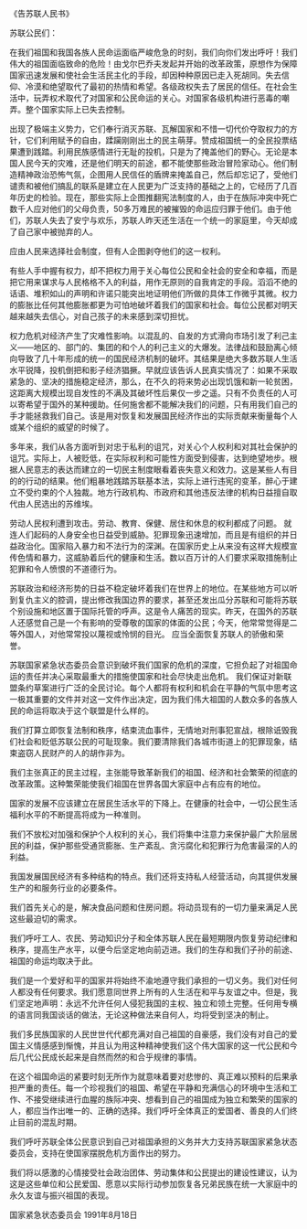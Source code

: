 《告苏联人民书》


苏联公民们： 

在我们祖国和我国各族人民命运面临严峻危急的时刻，我们向你们发出呼吁！我们伟大的祖国面临致命的危险！由戈尔巴乔夫发起并开始的改革政策，原想作为保障国家迅速发展和使社会生活民主化的手段，却因种种原因已走入死胡同。失去信仰、冷漠和绝望取代了最初的热情和希望。各级政权失去了居民的信任。在社会生活中，玩弄权术取代了对国家和公民命运的关心。对国家各级机构进行恶毒的嘲弄。整个国家实际上已失去控制。

出现了极端主义势力，它们奉行消灭苏联、瓦解国家和不惜一切代价夺取权力的方针，它们利用赋予的自由，蹂躏刚刚出土的民主萌芽。赞成祖国统一的全民投票结果遭到践踏。利用民族感情进行无耻的投机，只是为了掩盖他们的野心。无论是本国人民今天的灾难，还是他们明天的前途，都不能使那些政治冒险家动心。他们制造精神政治恐怖气氛，企图用人民信任的盾牌来掩盖自己，然后却忘记了，受他们谴责和被他们搞乱的联系是建立在人民更为广泛支持的基础之上的，它经历了几百年历史的检验。现在，那些实际上企图推翻宪法制度的人，由于在族际冲突中死亡数千人应对他们的父母负责，50多万难民的被摧毁的命运应归罪于他们。由于他们，苏联人失去了安宁与欢乐，苏联人昨天还生活在一个统一的家庭里，今天却成了自己家中被抛弃的人。 

应由人民来选择社会制度，但有人企图剥夺他们的这一权利。

有些人手中握有权力，却不把权力用于关心每位公民和全社会的安全和幸福，而是把它用来谋求与人民格格不入的利益，用作无原则的自我肯定的手段。滔滔不绝的话语、堆积如山的声明和许诺只能突出地证明他们所做的具体工作微乎其微。权力的膨胀比任何其他膨胀都更为可怕地破坏着我们的国家和社会。每位公民都对明天越来越失去信心，对自己孩子的未来感到深切担忧。 

权力危机对经济产生了灾难性影响。以混乱的、自发的方式滑向市场引发了利己主义——地区的、部门的、集团的和个人的利己主义的大爆发。法律战和鼓励离心倾向导致了几十年形成的统一的国民经济机制的破坏。其结果是绝大多数苏联人生活水平锐降，投机倒把和影子经济猖撅。早就应该告诉人民真实情况了：如果不采取紧急的、坚决的措施稳定经济，那么，在不久的将来势必出现饥饿和新一轮贫困，这距离大规模出现自发性的不满及其破坏性后果仅一步之遥。只有不负责任的人可以寄希望于国外的某种援助。任何施舍都不能解决我们的问题，只有用我们自己的手才能拯救我们自己。该是用对恢复和发展国民经济作出的实际贡献来衡量每个人或某个组织的威望的时候了。 

多年来，我们从各方面听到对忠于私利的诅咒，对关心个人权利和对其社会保护的诅咒。实际上，人被贬低，在实际权利和可能性方面受到侵害，达到绝望地步。根据人民意志的表达而建立的一切民主制度眼看着丧失意义和效力。这是某些人有目的的行动的结果。他们粗暴地践踏苏联基本法，实际上进行违宪的变革，醉心于建立不受约束的个人独裁。地方行政机构、市政府和其他违反法律的机构日益擅自取代由人民选出的苏维埃。 

劳动人民权利遭到攻击。劳动、教育、保健、居住和休息的权利都成了问题。 就连人们起码的人身安全也日益受到威胁。犯罪现象迅速增加，而且是有组织的并日益政治化。国家陷入暴力和不法行为的深渊。在国家历史上从来没有这样大规模宣传色情和暴力，这威胁着后代的健康和生活。数以百万计的人们要求采取措施制止犯罪和令人愤恨的不道德行为。 

苏联政治和经济形势的日益不稳定破坏着我们在世界上的地位。在某些地方可以听到复仇主义的腔调，提出修改我国边界的要求，甚至还发出瓜分苏联和可能将苏联个别设施和地区置于国际托管的呼声。这是令人痛苦的现实。昨天，在国外的苏联人还感觉自己是一个有影响的受尊敬的国家的体面的公民；今天，他常常觉得是二等外国人，对他常常投以蔑视或怜悯的目光。 应当全面恢复苏联人的骄傲和荣誉。 

苏联国家紧急状态委员会意识到破坏我们国家的危机的深度，它担负起了对祖国命运的责任并决心采取最重大的措施使国家和社会尽快走出危机。 我们保证对新联盟条约草案进行广泛的全民讨论。每个人都将有权利和机会在平静的气氛中思考这一极其重要的文件并对这一文件作出决定，因为我们伟大祖国的人数众多的各族人民的命运将取决于这个联盟是什么样的。 

我们打算立即恢复法制和秩序，结束流血事件，无情地对刑事犯宣战，根除诋毁我们社会和贬低苏联公民的可耻现象。我们要清除我们各城市街道上的犯罪现象，结束盗窃人民财产的人的胡作非为。 

我们主张真正的民主过程，主张能导致革新我们的祖国、经济和社会繁荣的彻底的改革政策。这种繁荣能使我们祖国在世界各国大家庭中占有应有的地位。 

国家的发展不应该建立在居民生活水平的下降上。在健康的社会中，一切公民生活福利水平的不断提高将成为一种准则。 

我们不放松对加强和保护个人权利的关心，我们将集中注意力来保护最广大阶层居民的利益，保护那些受通货膨胀、生产紊乱、贪污腐化和犯罪行为危害最深的人的利益。 

我国发展国民经济有多种结构的特点。我们还将支持私人经营活动，向其提供发展生产的和服务行业的必要条件。 

我们首先关心的是，解决食品问题和住房问题。将动员现有的一切力量来满足人民这些最迫切的需求。 

我们呼吁工人、农民、劳动知识分子和全体苏联人民在最短期限内恢复劳动纪律和秩序，提高生产水平，以便今后坚定地向前迈进。我们的生存和我们子孙的前途、祖国的命运均取决于此。 

我们是一个爱好和平的国家并将始终不渝地遵守我们承担的一切义务。我们对任何人都没有任何要求。我们愿意同世界上所有的人生活在和平与友谊之中。但是，我们坚定地声明：永远不允许任何人侵犯我国的主权、独立和领土完整。任何用专横的语言同我国谈话的做法，无论这种做法来自何人，均将受到坚决的制止。 

我们多民族国家的人民世世代代都充满对自己祖国的自豪感，我们没有对自己的爱国主义情感感到惭愧，并且认为用这种精神使我们这个伟大国家的这一代公民和今后几代公民成长起来是自然而然的和合乎规律的事情。 

在这个祖国命运的紧要时刻无所作为就意味着要对悲惨的、真正难以预料的后果承担严重的责任。每一个珍视我们的祖国、希望在平静和充满信心的环境中生活和工作、不接受继续进行血腥的族际冲突、想看到自己的祖国成为独立和繁荣的国家的人，都应当作出唯一的、正确的选择。我们呼吁全体真正的爱国者、善良的人们终止目前的混乱时期。 

我们呼吁苏联全体公民意识到自己对祖国承担的义务并大力支持苏联国家紧急状态委员会，支持在使国家摆脱危机方面作出的努力。 

我们将以感激的心情接受社会政治团体、劳动集体和公民提出的建设性建议，认为这是这些单位和公民爱国、愿意以实际行动参加恢复各兄弟民族在统一大家庭中的永久友谊与振兴祖国的表现。 


国家紧急状态委员会
1991年8月18日
